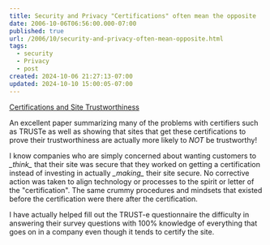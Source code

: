 ```yaml
---
title: Security and Privacy "Certifications" often mean the opposite
date: 2006-10-06T06:56:00.000-07:00
published: true
url: /2006/10/security-and-privacy-often-mean-opposite.html
tags:
  - security
  - Privacy
  - post
created: 2024-10-06 21:27:13-07:00
updated: 2024-10-10 15:00:05-07:00
---
```


[Certifications and Site Trustworthiness](https://www.benedelman.org/news/092506-1.html "Certifications and Site Trustworthiness")  
  
An excellent paper summarizing many of the problems with certifiers such as TRUSTe as well as showing that sites that get these certifications to prove their trustworthiness are actually more likely to _NOT_ be trustworthy!  
  
I know companies who are simply concerned about wanting customers to _\_think\__ that their site was secure that they worked on getting a certification instead of investing in actually _\_making\__ their site secure. No corrective action was taken to align technology or processes to the spirit or letter of the "certification". The same crummy procedures and mindsets that existed before the certification were there after the certification.  
  
I have actually helped fill out the TRUST-e questionnaire the difficulty in answering their survey questions with 100% knowledge of everything that goes on in a company even though it tends to certify the site.